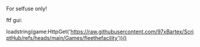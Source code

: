 For selfuse only!

ftf gui:

loadstring(game:HttpGet('https://raw.githubusercontent.com/97xBartex/ScriptHub/refs/heads/main/Games/fleethefacility'))()
